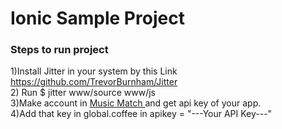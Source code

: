 <h1>Ionic Sample Project</h1>

<h3>Steps to run project</h3>

1)Install Jitter in your system by this Link
	<a href="https://github.com/TrevorBurnham/Jitter">https://github.com/TrevorBurnham/Jitter</a>
	<br>
2) Run $ jitter www/source  www/js
	<br>
3)Make account in
	<a href="https://developer.musixmatch.com">Music Match </a> and get api key of your app.
	<br>
4)Add that key in global.coffee
		in apikey = "---Your API Key---"


